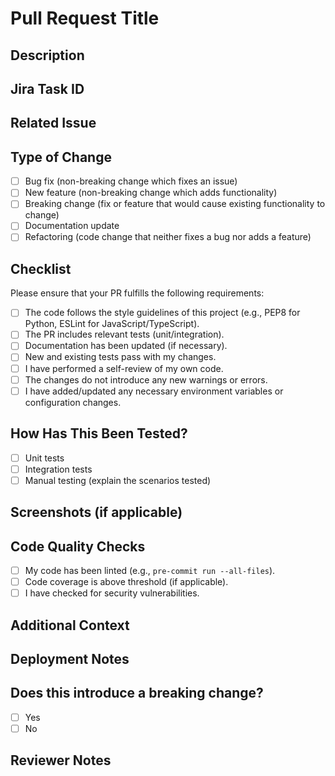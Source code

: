 # Pull Request Title

## Description
<!--- Describe your changes in detail. Explain why these changes were made, and what problem they solve. -->

## Jira Task ID
<!--- Please link to the  JIra ID ticket -->
## Related Issue
<!--- Please link to the related issue (if applicable), by including the issue number. Example: Fixes #1234 -->

## Type of Change
- [ ] Bug fix (non-breaking change which fixes an issue)
- [ ] New feature (non-breaking change which adds functionality)
- [ ] Breaking change (fix or feature that would cause existing functionality to change)
- [ ] Documentation update
- [ ] Refactoring (code change that neither fixes a bug nor adds a feature)

## Checklist
Please ensure that your PR fulfills the following requirements:
- [ ] The code follows the style guidelines of this project (e.g., PEP8 for Python, ESLint for JavaScript/TypeScript).
- [ ] The PR includes relevant tests (unit/integration).
- [ ] Documentation has been updated (if necessary).
- [ ] New and existing tests pass with my changes.
- [ ] I have performed a self-review of my own code.
- [ ] The changes do not introduce any new warnings or errors.
- [ ] I have added/updated any necessary environment variables or configuration changes.

## How Has This Been Tested?
<!--- Please describe the tests that you ran to verify your changes. Provide instructions so others can reproduce. -->
- [ ] Unit tests
- [ ] Integration tests
- [ ] Manual testing (explain the scenarios tested)

## Screenshots (if applicable)
<!--- Add screenshots to help explain your change -->

## Code Quality Checks
- [ ] My code has been linted (e.g., `pre-commit run --all-files`).
- [ ] Code coverage is above threshold (if applicable).
- [ ] I have checked for security vulnerabilities.

## Additional Context
<!--- Add any other context about the PR here. -->

## Deployment Notes
<!--- Any special considerations for deployment? -->

## Does this introduce a breaking change?
- [ ] Yes
- [ ] No

<!-- If yes, explain what breaks and any migration steps needed -->

## Reviewer Notes
<!--- Include any additional information that would be helpful for the reviewer -->

